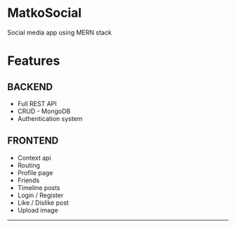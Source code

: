 # MatkoSocial
Social media app using MERN stack

<h1> <b>Features</b> </h1>
<h2> BACKEND </h2> 
<ul>
  <li> Full REST API </li>
  <li> CRUD - MongoDB </li>
  <li> Authentication system </li>
</ul>

<h2> FRONTEND </h2> 
<ul>
  <li> Context api  </li>
  <li> Routing </li>
  <li> Profile page </li>
  <li> Friends </li>
  <li> Timeline posts </li>
  <li> Login / Register </li>
  <li> Like / Dislike post </li>
  <li> Upload image </li>
</ul>


<hr>
<img src="https://user-images.githubusercontent.com/99608089/155840440-f4b50040-7687-4419-8b83-232a9dc0a343.png" alt="" srcset="" />
<img src="https://user-images.githubusercontent.com/99608089/155840524-d2c12629-27f9-439c-98c6-ee13d8061736.png" alt="" srcset="" />
<img src="https://user-images.githubusercontent.com/99608089/155840580-7883e1b5-6e36-4402-987d-a2dba23418dc.png" alt="" srcset="" />
<img src="https://user-images.githubusercontent.com/99608089/155840702-480bf4ed-3648-4f24-a180-ff6b5d1a987a.png" alt="" srcset="" />


